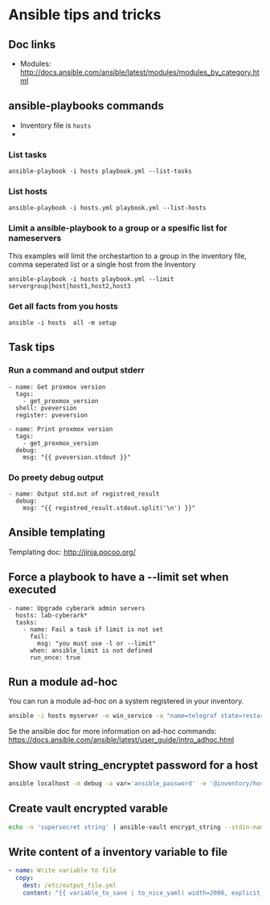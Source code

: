 # Ansible tips and tricks
## Doc links
- Modules: http://docs.ansible.com/ansible/latest/modules/modules_by_category.html

## ansible-playbooks commands
- Inventory file is `hosts`
-
### List tasks
```
ansible-playbook -i hosts playbook.yml --list-tasks
```

### List hosts
```
ansible-playbook -i hosts.yml playbook.yml --list-hosts
```

### Limit a ansible-playbook to a group or a spesific list for nameservers
This examples will limit the orchestartion to a group in the inventory file, comma seperated list or a single host from the Inventory
```
ansible-playbook -i hosts playbook.yml --limit servergroup|host|host1,host2,host3
```

### Get all facts from you hosts
```
ansible -i hosts  all -m setup
```

## Task tips

### Run a command and output stderr
```
- name: Get proxmox version
  tags:
    - get_proxmox_version
  shell: pveversion
  register: pveversion

- name: Print proxmox version
  tags:
    - get_proxmox_version
  debug:
    msg: "{{ pveversion.stdout }}"
```
### Do preety debug output
```
- name: Output std.out of registred_result
  debug:
    msg: "{{ registred_result.stdout.split('\n') }}" 
```

## Ansible templating
Templating doc: http://jinja.pocoo.org/

## Force a playbook to have a --limit set when executed
```
- name: Upgrade cyberark admin servers
  hosts: lab-cyberark*
  tasks:
    - name: Fail a task if limit is not set
      fail:
        msg: "you must use -l or --limit"
      when: ansible_limit is not defined
      run_once: true
 ```

## Run a module ad-hoc

You can run a module ad-hoc on a system registered in your inventory.

```bash
ansible -i hosts myserver -m win_service -a "name=telegraf state=restarted"
```

Se the ansible doc for more information on ad-hoc commands: https://docs.ansible.com/ansible/latest/user_guide/intro_adhoc.html


## Show vault string_encryptet password for a host

```bash
ansible localhost -m debug -a var='ansible_password' -e '@inventory/host_vars/myserver.yml' --ask-pass
```
## Create vault encrypted varable

```bash
echo -n 'supersecret string' | ansible-vault encrypt_string --stdin-name 'super_secret_variable'
```

## Write content of a inventory variable to file

```yaml
- name: Write variable to file
  copy:
    dest: /etc/output_file.yml
    content: "{{ variable_to_save | to_nice_yaml( width=2000, explicit_start=True, explicit_end=True) }}"
``` 
